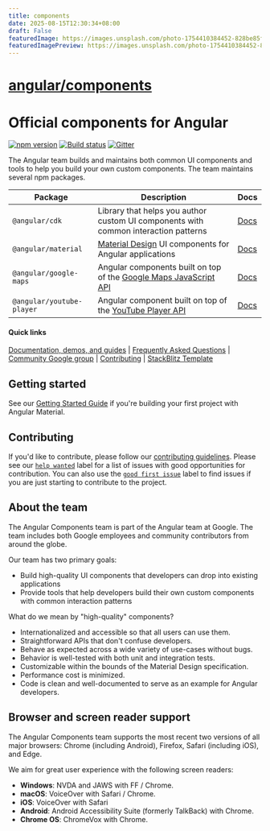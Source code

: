 ```yaml
---
title: components
date: 2025-08-15T12:30:34+08:00
draft: False
featuredImage: https://images.unsplash.com/photo-1754410384452-828be85f07cd?ixid=M3w0NjAwMjJ8MHwxfHJhbmRvbXx8fHx8fHx8fDE3NTUyMzIxNzV8&ixlib=rb-4.1.0
featuredImagePreview: https://images.unsplash.com/photo-1754410384452-828be85f07cd?ixid=M3w0NjAwMjJ8MHwxfHJhbmRvbXx8fHx8fHx8fDE3NTUyMzIxNzV8&ixlib=rb-4.1.0
---
```


# [angular/components](https://github.com/angular/components)

# Official components for Angular
[![npm version](https://badge.fury.io/js/%40angular%2Fcdk.svg)](https://www.npmjs.com/package/@angular/cdk)
[![Build status](https://circleci.com/gh/angular/components.svg?style=svg)](https://circleci.com/gh/angular/components)
[![Gitter](https://badges.gitter.im/angular/components.svg)](https://gitter.im/angular/material2?utm_source=badge&utm_medium=badge&utm_campaign=pr-badge)

The Angular team builds and maintains both common UI components and tools to help you build your
own custom components. The team maintains several npm packages.

| Package                   | Description                                                                         | Docs             |
| ------------------------- | ----------------------------------------------------------------------------------- | ---------------- |
| `@angular/cdk`            | Library that helps you author custom UI components with common interaction patterns | [Docs][cdk-docs] |
| `@angular/material`       | [Material Design][] UI components for Angular applications                          | [Docs][mat-docs] |
| `@angular/google-maps`    | Angular components built on top of the [Google Maps JavaScript API][]               | [Docs][map-docs] |
| `@angular/youtube-player` | Angular component built on top of the [YouTube Player API][]                        | [Docs][ytp-docs] |


#### Quick links
[Documentation, demos, and guides][mat-docs] |
[Frequently Asked Questions](FAQ.md) |
[Community Google group](https://groups.google.com/forum/#!forum/angular-material2) |
[Contributing](https://github.com/angular/components/blob/main/CONTRIBUTING.md) |
[StackBlitz Template](https://stackblitz.com/fork/components-issue)

## Getting started

See our [Getting Started Guide][getting-started] if you're building your first project with Angular
Material.


## Contributing

If you'd like to contribute, please follow our [contributing guidelines][contributing]. Please see
our [`help wanted`][help-wanted] label for a list of issues with good opportunities for
contribution. You can also use the [`good first issue`][good-first-issue] label to find issues
if you are just starting to contribute to the project.

## About the team
The Angular Components team is part of the Angular team at Google. The team includes both Google
employees and community contributors from around the globe.

Our team has two primary goals:
* Build high-quality UI components that developers can drop into existing applications
* Provide tools that help developers build their own custom components with common interaction
patterns


What do we mean by "high-quality" components?
* Internationalized and accessible so that all users can use them.
* Straightforward APIs that don't confuse developers.
* Behave as expected across a wide variety of use-cases without bugs.
* Behavior is well-tested with both unit and integration tests.
* Customizable within the bounds of the Material Design specification.
* Performance cost is minimized.
* Code is clean and well-documented to serve as an example for Angular developers.

## Browser and screen reader support
The Angular Components team supports the most recent two versions of all major browsers:
Chrome (including Android), Firefox, Safari (including iOS), and  Edge.

We aim for great user experience with the following screen readers:
* **Windows**: NVDA and JAWS with FF / Chrome.
* **macOS**: VoiceOver with Safari / Chrome.
* **iOS**: VoiceOver with Safari
* **Android**: Android Accessibility Suite (formerly TalkBack) with Chrome.
* **Chrome OS**: ChromeVox with Chrome.


[Material Design]: https://material.io
[Google Maps JavaScript API]: https://developers.google.com/maps/documentation/javascript/tutorial
[YouTube Player API]: https://developers.google.com/youtube/iframe_api_reference
[cdk-docs]: https://material.angular.dev/cdk/categories
[mat-docs]: https://material.angular.dev
[map-docs]: https://github.com/angular/components/blob/main/src/google-maps/README.md
[ytp-docs]: https://github.com/angular/components/blob/main/src/youtube-player/README.md
[getting-started]: https://material.angular.dev/guide/getting-started
[contributing]: https://github.com/angular/components/blob/main/CONTRIBUTING.md
[help-wanted]: https://github.com/angular/components/issues?q=is%3Aissue+is%3Aopen+label%3A%22help+wanted%22
[good-first-issue]: https://github.com/angular/components/issues?q=is%3Aissue+is%3Aopen+label%3A%22help+wanted%22+label%3A%22good+first+issue%22
